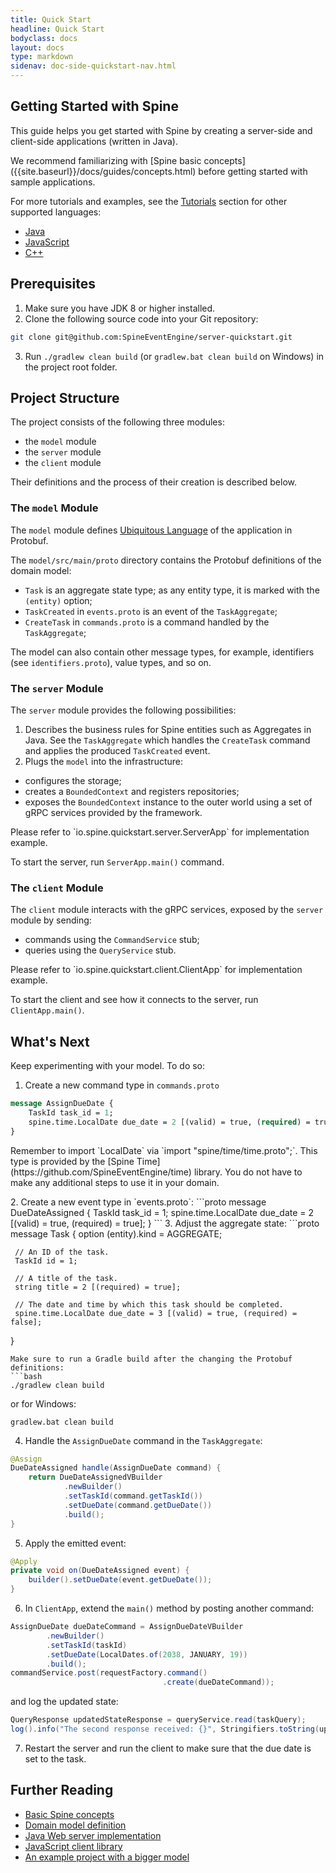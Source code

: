 ```yaml
---
title: Quick Start
headline: Quick Start
bodyclass: docs
layout: docs
type: markdown
sidenav: doc-side-quickstart-nav.html
---
```

<h2 class="top">Getting Started with Spine</h2>

<div id="toc" class="toc hide-block"></div>

This guide helps you get started with Spine by creating a server-side and client-side applications (written in Java).

<p class="note">We recommend familiarizing with [Spine basic concepts]({{site.baseurl}}/docs/guides/concepts.html) before getting started with sample applications.</p>

For more tutorials and examples, see the [Tutorials]({{site.baseurl}}/docs/tutorials) section for other supported languages:

 - [Java](java.html)
 - [JavaScript](javascript.html)
 - [C++](cpp.html)

## Prerequisites

1.  Make sure you have JDK 8 or higher installed.
2.  Clone the following source code into your Git repository: 
```bash
git clone git@github.com:SpineEventEngine/server-quickstart.git
```
3. Run `./gradlew clean build` (or `gradlew.bat clean build` on Windows) in the project root folder.
 
## Project Structure
 
The project consists of the following three modules: 
 * the `model` module
 * the `server` module
 * the `client` module
 
Their definitions and the process of their creation is described below. 
 
### The `model` Module
 
The `model` module defines  [Ubiquitous Language](https://martinfowler.com/bliki/UbiquitousLanguage.html) 
 of the application in Protobuf.
 
The `model/src/main/proto` directory contains the Protobuf definitions of the domain model:
* `Task` is an aggregate state type; as any entity type, it is marked with the `(entity)` option;
* `TaskCreated` in `events.proto` is an event of the `TaskAggregate`;
* `CreateTask` in `commands.proto` is a command handled by the `TaskAggregate`;

The model can also contain other message types, for example, identifiers (see `identifiers.proto`), value
  types, and so on.
 
### The `server` Module

The `server` module provides the following possibilities: 

1. Describes the business rules for Spine entities such as Aggregates in Java.
See the `TaskAggregate` which handles the `CreateTask` command and applies the produced
 `TaskCreated` event.
2. Plugs the `model` into the infrastructure: 
 * configures the storage;
 * creates a `BoundedContext` and registers repositories;
 * exposes the `BoundedContext` instance to the outer world using a set of gRPC services provided by the framework.
 
<p class="note">Please refer to `io.spine.quickstart.server.ServerApp` for implementation example.</p>
 
To start the server, run `ServerApp.main()` command.
 
### The `client` Module
 
The `client` module interacts with the gRPC services, exposed by the `server` module by sending: 
 * commands using the `CommandService` stub;
 * queries using the `QueryService` stub.
 
<p class="note">Please refer to `io.spine.quickstart.client.ClientApp` for implementation example.</p>
 
To start the client and see how it connects to the server, run `ClientApp.main()`.
 
## What's Next
 
Keep experimenting with your model. To do so: 
1.  Create a new command type in `commands.proto` 
 ```proto
 message AssignDueDate {
     TaskId task_id = 1;
     spine.time.LocalDate due_date = 2 [(valid) = true, (required) = true, (when).in = FUTURE];
 }
 ```
<p class="note">Remember to import `LocalDate` via `import "spine/time/time.proto";`. This type is provided by
                  the [Spine Time](https://github.com/SpineEventEngine/time) library. You do not have to make any
                  additional steps to use it in your domain.</p>
2. Create a new event type in `events.proto`:
 ```proto
 message DueDateAssigned {
     TaskId task_id = 1;
     spine.time.LocalDate due_date = 2 [(valid) = true, (required) = true];
 }
 ```
3. Adjust the aggregate state:
 ```proto
 message Task {
     option (entity).kind = AGGREGATE;
 
     // An ID of the task.
     TaskId id = 1;
 
     // A title of the task.
     string title = 2 [(required) = true];
 
     // The date and time by which this task should be completed.
     spine.time.LocalDate due_date = 3 [(valid) = true, (required) = false];
 }
 ```
 Make sure to run a Gradle build after the changing the Protobuf definitions: 
 ```bash
 ./gradlew clean build
 ```` 
 or for Windows:
 ```
 gradlew.bat clean build
 ```
4. Handle the `AssignDueDate` command in the `TaskAggregate`:
 ```java
 @Assign
 DueDateAssigned handle(AssignDueDate command) {
     return DueDateAssignedVBuilder
             .newBuilder()
             .setTaskId(command.getTaskId())
             .setDueDate(command.getDueDate())
             .build();
 }
 ```
5. Apply the emitted event:
 ```java
 @Apply
 private void on(DueDateAssigned event) {
     builder().setDueDate(event.getDueDate());
 }
 ```
6. In `ClientApp`, extend the `main()` method by posting another command:
 ```java
 AssignDueDate dueDateCommand = AssignDueDateVBuilder
         .newBuilder()
         .setTaskId(taskId)
         .setDueDate(LocalDates.of(2038, JANUARY, 19))
         .build();
 commandService.post(requestFactory.command()
                                   .create(dueDateCommand));
 ```
 and log the updated state:
 ```java
 QueryResponse updatedStateResponse = queryService.read(taskQuery);
 log().info("The second response received: {}", Stringifiers.toString(updatedStateResponse));
 ```
7. Restart the server and run the client to make sure that the due date is set to the task. 
 
## Further Reading
  * [Basic Spine concepts](https://spine.io/docs/guides/concepts.html)
  * [Domain model definition](https://spine.io/docs/guides/model-definition.html)
  * [Java Web server implementation](https://github.com/SpineEventEngine/web)
  * [JavaScript client library](https://www.npmjs.com/package/spine-web)
  * [An example project with a bigger model](https://github.com/SpineEventEngine/todo-list) 

